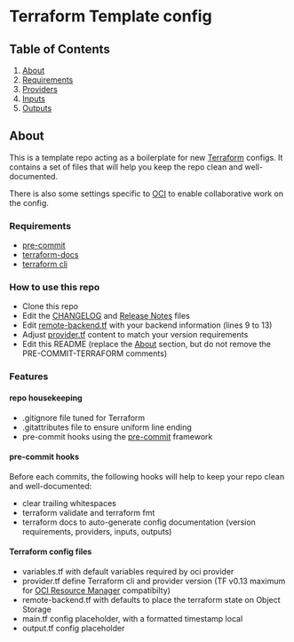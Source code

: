 # Terraform Template config

## Table of Contents

1. [About](#about)
2. [Requirements](#requirements)
3. [Providers](#Providers)
4. [Inputs](#inputs)
5. [Outputs](#outputs)

## About

<!-- DELETE THIS COMMENT AND REPLACE EVERYTHING BELOW IT UNTIL THE NEXT COMMENT -->

This is a template repo acting as a boilerplate for new [Terraform](https://www.terraform.io/) configs.
It contains a set of files that will help you keep the repo clean and well-documented.

There is also some settings specific to [OCI](https://www.oracle.com/cloud/) to enable collaborative work on the config.

### Requirements

- [pre-commit](https://pre-commit.com/)
- [terraform-docs](https://github.com/terraform-docs/terraform-docs)
- [terraform cli](https://www.terraform.io/downloads.html)

### How to use this repo

- Clone this repo
- Edit the [CHANGELOG](CHANGELOG.md) and [Release Notes](docs/release-notes/) files
- Edit [remote-backend.tf](remote-backend.tf) with your backend information (lines 9 to 13)
- Adjust [provider.tf](provider.tf) content to match your version requirements
- Edit this README (replace the [About](#about) section, but do not remove the PRE-COMMIT-TERRAFORM comments)

### Features

#### repo housekeeping

- .gitignore file tuned for Terraform
- .gitattributes file to ensure uniform line ending
- pre-commit hooks using the [pre-commit](https://pre-commit.com/) framework

#### pre-commit hooks

Before each commits, the following hooks will help to keep your repo clean and well-documented:

- clear trailing whitespaces
- terraform validate and terraform fmt
- terraform docs to auto-generate config documentation (version requirements, providers, inputs, outputs)

#### Terraform config files

- variables.tf with default variables required by oci provider
- provider.tf define Terraform cli and provider version (TF v0.13 maximum for [OCI Resource Manager](https://docs.oracle.com/en-us/iaas/Content/ResourceManager/Concepts/resourcemanager.htm) compatibilty)
- remote-backend.tf with defaults to place the terraform state on Object Storage
- main.tf config placeholder, with a formatted timestamp local
- output.tf config placeholder

<!-- DELETE THIS COMMENT AND REPLACE EVERYTHING ABOVE IT UNTIL THE NEXT COMMENT -->

<!-- BEGINNING OF PRE-COMMIT-TERRAFORM DOCS HOOK -->

<!-- END OF PRE-COMMIT-TERRAFORM DOCS HOOK -->
